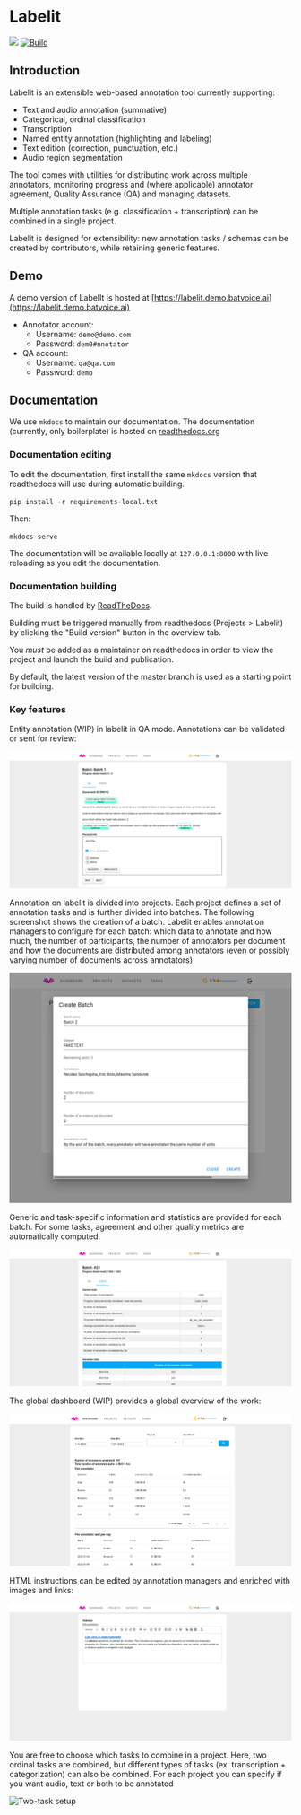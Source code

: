 # Labelit

[![](https://img.shields.io/github/v/release/voicelab-org/labelit)](https://github.com/voicelab-org/labelit/releases)
[![Build](https://github.com/voicelab-org/labelit/actions/workflows/build-push.yaml/badge.svg)](https://github.com/voicelab-org/labelit/actions/workflows/build-push.yaml)

## Introduction

Labelit is an extensible web-based annotation tool currently supporting:

- Text and audio annotation (summative)
- Categorical, ordinal classification
- Transcription
- Named entity annotation (highlighting and labeling)
- Text edition (correction, punctuation, etc.)
- Audio region segmentation

The tool comes with utilities for distributing work across multiple annotators, monitoring progress and (where applicable) annotator agreement, Quality Assurance (QA) and managing datasets.

Multiple annotation tasks (e.g. classification + transcription) can be combined in a single project.

Labelit is designed for extensibility: new annotation tasks / schemas can be created by contributors, while retaining generic features.

## Demo

A demo version of LabelIt is hosted at [https://labelit.demo.batvoice.ai](https://labelit.demo.batvoice.ai)
- Annotator account: 
  - Username: `demo@demo.com`
  - Password: `dem0#nnotator`
- QA account:
  - Username: `qa@qa.com`
  - Password: `demo`

## Documentation

We use `mkdocs` to maintain our documentation.
The documentation (currently, only boilerplate) is hosted on [readthedocs.org](https://labelit.readthedocs.io/en/latest/)

### Documentation editing

To edit the documentation, first install the same `mkdocs` version that readthedocs will use
during automatic building.

`pip install -r requirements-local.txt`

Then:

`mkdocs serve`

The documentation will be available locally at `127.0.0.1:8000` with live reloading as you edit the documentation.

### Documentation building

The build is handled by [ReadTheDocs](https://readthedocs.org/). 

Building must be triggered manually from readthedocs (Projects > Labelit) by clicking the "Build version" button in the overview tab.

You *must* be added as a maintainer on readthedocs in order to view the project and launch the build and publication.

By default, the latest version of the master branch is used as a starting point for building.

### Key features

Entity annotation (WIP) in labelit in QA mode. Annotations can be validated or sent for review:

![Entity annotation](./screenshots/entities_qa.png)

Annotation on labelit is divided into projects. Each project defines a set of annotation tasks and is further divided into batches. The following screenshot shows the creation of a batch. Labelit enables annotation managers to configure for each batch: which data to annotate and how much, the number of participants, the number of annotators per document and how the documents are distributed among annotators (even or possibly varying number of documents across annotators)

![Batch creation](./screenshots/batch_creation.png)

Generic and task-specific information and statistics are provided for each batch.
For some tasks, agreement and other quality metrics are automatically computed.

![Batch stats](./screenshots/batch_stats.png)

The global dashboard (WIP) provides a global overview of the work:

![Stats dashboard](./screenshots/stats_dashboard.png)

HTML instructions can be edited by annotation managers and enriched with images and links:

![Guidelines](./screenshots/annotation_task_guidelines.png)

You are free to choose which tasks to combine in a project. Here, two ordinal tasks are combined, but different
types of tasks (ex. transcription + categorization) can also be combined. For each project you can specify if you want
audio, text or both to be annotated

![Two-task setup](./screenshots/qa_multi_task_ordinal_annotation.png)
